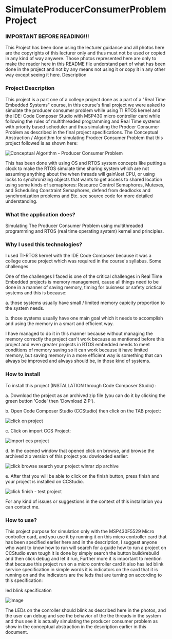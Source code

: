 # SimulateProducerConsumerProblem Project

### **IMPORTANT BEFORE READING!!!**

This Project has been done using the lecturer guidance and all photos here are the copyrights of this lecturer only and thus must not be used or copied in any kind of way anywere. Those photos represented here are only to make the reader here in this README file understand part of what has been done in the project and not by any means not using it or copy it in any other way except seeing it here.
Description

### **Project Description**
 This project is a part one of a college project done as a part of a "Real Time Embedded Systems" course, in this course's final project we were asked to simulate the producer consumer problem while using TI RTOS kernel and the IDE: Code Composer Studio with MSP430 micro controller card while following the rules of multithreaded programming and Real Time systems with priority based scheduler and thus simulating the Prodcer Consumer Problem as described in the final project specifications. The Conceptual Abstraction / Algorithm for simulating Prodcer Consumer Problem that this project followed is as shown here:

![Conceptual Algorithm - Producer Consumer Problem](https://user-images.githubusercontent.com/73823590/141676323-18dfca25-209a-46cb-999a-5f91213b2bf8.PNG)

This has been done with using OS and RTOS system concepts like putting a clock to make the RTOS simulate time sharing system which are not assuming anything about the when threads will gain\lost CPU, or using locks to synchronizing objects that wants to get access to shared location using some kinds of semaphores: Resource Control Semaphores, Mutexes, and Scheduling Constraint Semaphores, defend from deadlocks and synchronization problems and Etc. see source code for more detailed understanding.

### **What the application does?**

Simulating The Producer Consumer Problem using multithreaded programming and RTOS (real time operating system) kernel and principles.

### **Why I used this technologies?**

I used TI-RTOS kernel with the IDE Code Composer because it was a college course project which was required in the course's syllabus.
Some challenges

One of the challenges I faced is one of the critical challenges in Real Time Embedded projects is memory management, cause all things need to be done in a manner of saving memory, timing for buisness or safety crictical systems and this is because:

a. those systems usually have small / limited memory capicity proportion to the system needs.

b. those systems usually have one main goal which it needs to accomplish and using the memory in a smart and efficient way.

I have managed to do it in this manner because without managing the memory correctly the project can't work because as mentioned before this project and even greater projects in RTOS embedded needs to meet conditions of memory saving so it can work because it have limited memory, but saving memory in a more efficient way is something that can always be improved and always should be, in those kind of systems.

### **How to install**
To install this project (INSTALLATION through Code Composer Studio) :

a. Download the project as an archived zip file (you can do it by clicking the green button 'Code' then 'Download ZIP').

b. Open Code Composer Studio (CCStudio) then click on the TAB project:

![click on project](https://user-images.githubusercontent.com/73823590/141676532-1d3c7469-b26c-40f5-8324-770c23d7cfb1.PNG)

c. Click on import CCS Project:

![import ccs project](https://user-images.githubusercontent.com/73823590/141676683-2d977974-84ca-4835-b7d7-08e02ca00bdc.png)

d. In the opened window that opened click on browse, and browse the archived zip version of this project you dowloaded earlier:

![click browse search your project winrar zip archive](https://user-images.githubusercontent.com/73823590/141676700-7649f648-c82d-499f-a264-607895f36e2c.png)

e. After that you will be able to click on the finish button, press finish and your project is installed on CCStudio.

![click finish - test project](https://user-images.githubusercontent.com/73823590/141676800-70c40ab7-33b2-4c59-b09c-9ad5f947eef9.PNG)

For any kind of issues or suggestions in the context of this installation you can contact me.

### **How to use?**

This project purpose for simulation only with the MSP430F5529 Micro controller card, and you use it by running it on this micro controller card that has been specified earlier here and in the description, I suggest anyone who want to know how to run will search for a guide how to run a project on CCStudio even tough it is done by simply search the button build\rebuild and then click debug and let it run, Further more it is important to mention that because this project run on a micro controller card it also has led blink service specification in simple words it is indicators on the card that it is running on and the indicators are the leds that are turning on according to this specification:

led blink specification

![image](https://user-images.githubusercontent.com/73823590/141676963-c445dc04-cb0c-444a-9f4f-5b745271099a.png)

The LEDs on the conroller should blink as described here in the photos, and the user can debug and see the behavior of the the threads in the system and thus see it is actually simulating the producer consumer problem as show in the conceptual abstraction in the description earlier in this document.
